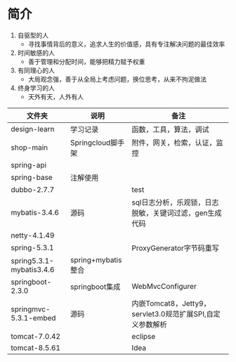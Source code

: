 # 简介

1. 自驱型的人
    * 寻找事情背后的意义，追求人生的价值感，具有专注解决问题的最佳效率
2. 时间敏感的人
    * 善于管理和分配时间，能够把精力赋予权重
3. 有同理心的人
    * 大局观念强，善于从全局上考虑问题，换位思考，从来不拘泥做法
4. 终身学习的人
    * 天外有天，人外有人



| 文件夹| 说明 | 备注 |
| ----- | ----- | ----- |
| design-learn| 学习记录 | 函数，工具，算法，调试 |
| shop-main | Springcloud脚手架   | 附件，网关，检索，认证，监控 |
| spring-api|  |  |
| spring-base | 注解使用 | |
| dubbo-2.7.7| | test |
| mybatis-3.4.6| 源码   | sql日志分析，乐观锁，日志脱敏，关键词过滤，gen生成代码 |
| netty-4.1.49| | |
| spring-5.3.1|| ProxyGenerator字节码重写 |
| spring5.3.1-mybatis3.4.6| spring+mybatis整合  | |
| springboot-2.3.0| springboot集成 | WebMvcConfigurer |
| springmvc-5.3.1-embed| 源码 | 内嵌Tomcat8，Jetty9，servlet3.0规范扩展SPI,自定义参数解析 |
| tomcat-7.0.42| | eclipse |
| tomcat-8.5.61| | Idea |
